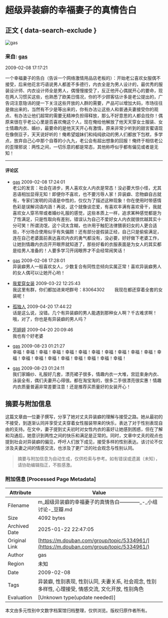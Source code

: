 # 超级异装癖的幸福妻子的真情告白

## 正文 { data-search-exclude }


![gas](https://img3.doubanio.com/icon/up3605562-3.jpg)

### 来自: [gas](https://www.douban.com/people/3605562/)

2009-02-08 17:17:21

一个幸福妻子的告白（告诉一个网络激情用品店老板的）：开始老公喜欢女服偶不接受，后来他花言巧语说男人都差不多德行，内衣全是为男人设计的，最优秀的服装设计师、内衣设计师全是男人，偶慢慢接受了，反正他开心偶就开心的要命，现在两人习惯买这些，也熟悉了欧美日情况，你的不少顾客估计多是老公提出的，广告词注意隐讳的提一下关注这些开放的人群的需要，产品可以增加大码，市场往往是做出来的，当然有不少是等出来的，你有办法让这些人和普通夫妻接受你的观点、有办法让他们超常的需要无精神负担得释放，那么不好意思的人都会找你！偶原来很在乎老公心里是否喜欢俺这个人，现在俺给他解放了他天天穿女士服装、女士情趣内衣、婚纱，最要命的是他天天开心有激情，原来非常少听到的甜言蜜语现在像倒豆子，天天说好听的！俺希望姐妹们和纯纯欲动的男人们都放下包袱，多学点，放弃自己心中那个自尊的小九九，老公会有超出想象的回报！俺终于相信老公的歪理邪说：两性之间，一切乐意的都是常态，其他称呼似乎都有偏见或者是无知！

---

#### 评论区

- [gas](https://www.douban.com/people/3605562/)  2009-02-08 17:24:01  
  老公的发言：社会在进步，男人喜欢女人内衣是常态！没必要大惊小怪，尤其恶语相加显得无知！即便你不喜欢，也不要污辱人家！异装癖、恋物癖自古就有，专家们发明的词语是中性的，仅仅为了描述这种现象！你在使用时带感情色彩是误解词语内涵！再说，这个就像谈恋爱，有喜欢丰满有喜欢骨干，我就喜欢女人穿吊带或者婚纱礼服的感觉，这些本质上一样，追求某种感觉都是为了性满足，只是性取向有差别，错误认为自己不爱好女人内衣就很优越其实十分可笑！所谓流氓，这个词太含糊，也许用于触犯法律猥亵妇女的人更合适些，不分场合使用似乎有失偏颇！还有部分是假装正经，自己只是偷偷满足，连在自己老婆面前表达喜欢内衣的勇气都没有，没必要，好好做下老婆工作，让她到情趣内衣店开开眼界就知道了，那些好看的衣服表面是为女人的其实都是给男人准备的！人要多学习开阔眼界才不会经常闹笑话！

- [gas](https://www.douban.com/people/3605562/)  2009-02-08 17:28:01  
  异装癖男人一般喜欢女人，少数复合有同性恋倾向实属正常！喜欢异装癖男人的女人偶可以让她开心哟！

- [我爱穿女装](https://www.douban.com/people/3853111/) 2009-03-22 12:25:43  
  我这里有群，你们都加进来吧群号：83064302 　　我现在都还穿着全套的女装呢！

- [孤独人](https://www.douban.com/people/3663820/) 2009-04-20 17:44:22  
  话是这么说，没错。几个有异装癖的男人能遇到那种女人啊？千古难求啊！哦，对了，你也是有异装癖的男人吗？

- [芳婷婷](https://www.douban.com/people/4032632/) 2009-04-20 20:09:46  
  我也有个好老婆

- [gas](https://www.douban.com/people/3605562/)  2009-08-23 01:21:27  
  幸福！幸福！幸福！幸福！幸福！幸福！幸福！幸福！幸福！幸福！幸福！幸福！幸福！幸福！幸福！幸福！幸福！幸福！幸福！幸福！

- [gas](https://www.douban.com/people/3605562/)  2009-08-23 01:24:11  
  我们家婚纱、礼服好几套，漂亮裙子很多，情趣内衣一大堆，宫廷束身内衣、泳装全有，偶们夫妻开心得很。都在淘宝淘的，很多二手很漂亮很实惠！情趣内衣质量普遍非常差要注意！还是推荐买质量好的女装开心！
<!-- tcd_original_link https://m.douban.com/group/topic/5334961/ -->


## 摘要与附加信息

<!-- tcd_abstract -->
这篇文章由一位妻子撰写，分享了她对丈夫异装癖的理解与接受之路。她从最初的不接受，到逐渐认同并享受丈夫穿着女性服装带来的快乐，表达了对于性别表现自由的支持。在文中，妻子提到丈夫初时对女性内衣的喜好让她感到困惑，但在了解和沟通后，她意识到两性之间的快乐和满足是正常的。同时，文章中丈夫的观点也提到社会对异装癖的偏见，呼吁人们放下成见，接受多样的性别表达。该讨论不仅涉及夫妻之间的情感交流，也涉及了更广泛的社会观念与性别认同。
<!-- tcd_abstract_end -->

> 摘要与附加信息为自动生成，仅供检索与参考。如有错误或遗漏（未知），请协助编辑指正，不胜感激。

### 附加信息 [Processed Page Metadata]

| Attribute       | Value                                  |
|-----------------|----------------------------------------|
| Filename        | m_超级异装癖的幸福妻子的真情告白————_-_小组讨论-_豆瓣.md                             |
| Size            | 4092 bytes                           |
| Archived Date   | 2025-01-22 22:47:05                             |
| Original Link   | [https://m.douban.com/group/topic/5334961/](https://m.douban.com/group/topic/5334961/)                       |
| Author          | gas                               |
| Region          | 未知                               |
| Date            | 2009-02-08                                 |
| Tags            | 异装癖, 性别表现, 性别认同, 夫妻关系, 社会观念, 性别多样性, 心理接受, 情感交流, 文化开放, 性别角色                                 |
| Evaluation            | [Unknown type(update needed)]                                 |
<!-- tcd_table_end -->

本文由多元性别中文数字档案馆归档整理，仅供浏览。版权归原作者所有。
